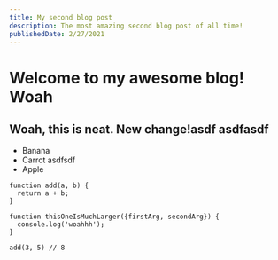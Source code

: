 ```yaml
---
title: My second blog post
description: The most amazing second blog post of all time!
publishedDate: 2/27/2021
---
```


# Welcome to my awesome blog! Woah

## Woah, this is neat. New change!asdf asdfasdf

* Banana
* Carrot asdfsdf
* Apple

```
function add(a, b) {
  return a + b;
}

function thisOneIsMuchLarger({firstArg, secondArg}) {
  console.log('woahhh');
}

add(3, 5) // 8
```